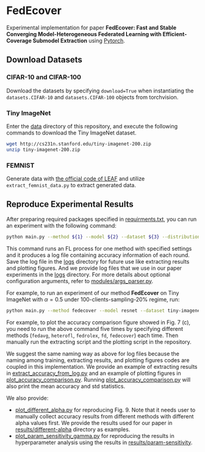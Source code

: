# FedEcover

Experimental implementation for paper **FedEcover: Fast and Stable Converging Model-Heterogeneous Federated Learning with Efficient-Coverage Submodel Extraction** using [Pytorch](https://pytorch.org/).

## Download Datasets

### CIFAR-10 and CIFAR-100

Download the datasets by specifying `download=True` when instantiating the `datasets.CIFAR-10` and `datasets.CIFAR-100` objects from torchvision.

### Tiny ImageNet

Enter the [data](data) directory of this repository, and execute the following commands to download the Tiny ImageNet dataset.

```bash
wget http://cs231n.stanford.edu/tiny-imagenet-200.zip
unzip tiny-imagenet-200.zip
```

### FEMNIST

Generate data with [the official code of LEAF](https://github.com/TalwalkarLab/leaf/tree/master/data/femnist) and utilize `extract_femnist_data.py` to extract generated data.

## Reproduce Experimental Results

After preparing required packages specified in [requirments.txt](requirements.txt), you can run an experiment with the following command:

```bash
python main.py --method ${1} --model ${2} --dataset ${3} --distribution ${4} --num-clients ${5} --client-select-mode ${6} --client-select-ratio ${7} --rounds ${8} --epochs ${9} --client-capacity-distribution ${10} --global-lr-decay ${11} --gamma ${12} --data-augmentation ${13} >> logs/{method}-{model}-{dataset}-{distribution}-capacity{capacity}-{num_clients}clients.log
```

This command runs an FL process for one method with specified settings and it produces a log file containing accuracy information of each round. Save the log file in the [logs](logs) directory for future use like extracting results and plotting figures. And we provide log files that we use in our paper experiments in the [logs](logs) directory. For more details about optional configuration arguments, refer to [modules/args_parser.py](modules/args_parser.py).

For example, to run an experiment of our method **FedEcover** on Tiny ImageNet with $\alpha=0.5$ under 100-clients-sampling-20% regime, run:

```bash
python main.py --method fedecover --model resnet --dataset tiny-imagenet --distribution alpha0.5 --num-clients 100 --client-selection-mode ratio --client-select-ratio 0.2 --rounds 300 --epochs 10 --client-capacity-distribution 0 --global-lr-decay True --gamma 0.9 --data-augmentation True >> logs/fedecover-cnn-cifar100-alpha0.5-capacity0-100clients.log
```

For example, to plot the accuracy comparison figure showed in Fig. 7 (c), you need to run the above command five times by specifying different methods (`fedavg`, `heterofl`, `fedrolex`, `fd`, `fedecover`) each time. Then manually run the extracting script and the plotting script in the repository.

We suggest the same naming way as above for log files because the naming among training, extracting results, and plotting figures codes are coupled in this implementation. We provide an example of extracting results in [extract_accuracy_from_log.py](extract_accuracy_from_log.py) and an example of plotting figures in [plot_accuracy_comparison.py](plot_accuracy_comparison.py). Running [plot_accuracy_comparison.py](plot_accuracy_comparison.py) will also print the mean accuracy and std statistics.

We also provide:

- [plot_different_alpha.py](plot_different_alpha.py) for reproducing Fig. 9. Note that it needs user to manually collect accuracy results from different methods with different alpha values first. We provide the results used for our paper in [results/different-alpha](results/different-alpha/) directory as examples.
- [plot_param_sensitivity_gamma.py](plot_param_sensitivity_gamma.py) for reproducing the results in hyperparameter analysis using the results in [results/param-sensitivity](results/param-sensitivity).
